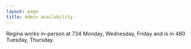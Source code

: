 ```yaml
---
layout: page
title: Admin availability
---
```


Regina works in-person at 734 Monday, Wednesday, Friday and is in 480 Tuesday, Thursday.
